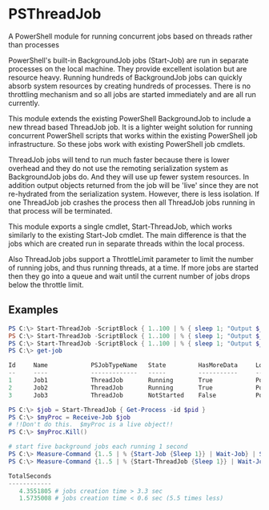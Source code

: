 # PSThreadJob
A PowerShell module for running concurrent jobs based on threads rather than processes

PowerShell's built-in BackgroundJob jobs (Start-Job) are run in separate processes on the local machine. They provide excellent isolation but are resource heavy.  Running hundreds of BackgroundJob jobs can quickly absorb system resources by creating hundreds of processes. There is no throttling mechanism and so all jobs are started immediately and are all run currently.

This module extends the existing PowerShell BackgroundJob to include a new thread based ThreadJob job. It is a lighter weight solution for running concurrent PowerShell scripts that works within the existing PowerShell job infrastructure. So these jobs work with existing PowerShell job cmdlets.

ThreadJob jobs will tend to run much faster because there is lower overhead and they do not use the remoting serialization system as BackgroundJob jobs do. And they will use up fewer system resources. In addition output objects returned from the job will be 'live' since they are not re-hydrated from the serialization system.  However, there is less isolation.  If one ThreadJob job crashes the process then all ThreadJob jobs running in that process will be terminated.

This module exports a single cmdlet, Start-ThreadJob, which works similarly to the existing Start-Job cmdlet. The main difference is that the jobs which are created run in separate threads within the local process.

Also ThreadJob jobs support a ThrottleLimit parameter to limit the number of running jobs, and thus running threads, at a time. If more jobs are started then they go into a queue and wait until the current number of jobs drops below the throttle limit.

## Examples

```powershell
PS C:\> Start-ThreadJob -ScriptBlock { 1..100 | % { sleep 1; "Output $_" } } -ThrottleLimit 2
PS C:\> Start-ThreadJob -ScriptBlock { 1..100 | % { sleep 1; "Output $_" } }
PS C:\> Start-ThreadJob -ScriptBlock { 1..100 | % { sleep 1; "Output $_" } }
PS C:\> get-job

Id     Name            PSJobTypeName   State         HasMoreData     Location             Command
--     ----            -------------   -----         -----------     --------             -------
1      Job1            ThreadJob       Running       True            PowerShell            1..100 | % { sleep 1;...
2      Job2            ThreadJob       Running       True            PowerShell            1..100 | % { sleep 1;...
3      Job3            ThreadJob       NotStarted    False           PowerShell            1..100 | % { sleep 1;...
```

```powershell
PS C:\> $job = Start-ThreadJob { Get-Process -id $pid }
PS C:\> $myProc = Receive-Job $job
# !!Don't do this.  $myProc is a live object!!
PS C:\> $myProc.Kill()
```

```powershell
# start five background jobs each running 1 second
PS C:\> Measure-Command {1..5 | % {Start-Job {Sleep 1}} | Wait-Job} | Select TotalSeconds 
PS C:\> Measure-Command {1..5 | % {Start-ThreadJob {Sleep 1}} | Wait-Job} | Select TotalSeconds

TotalSeconds
------------
   4.3551805 # jobs creation time > 3.3 sec
   1.5735008 # jobs creation time < 0.6 sec (5.5 times less)
```
